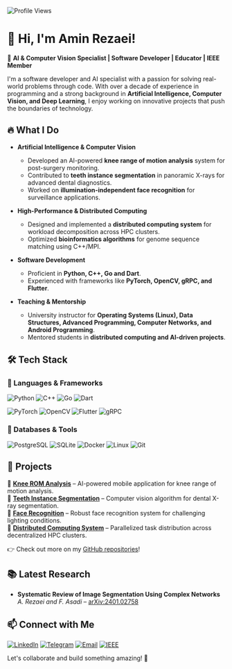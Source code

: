 ![Profile Views](https://komarev.com/ghpvc/?username=aminzdev)

# 👋 Hi, I'm Amin Rezaei!  

🚀 **AI & Computer Vision Specialist | Software Developer | Educator | IEEE Member**  

I'm a software developer and AI specialist with a passion for solving real-world problems through code. With over a decade of experience in programming and a strong background in **Artificial Intelligence, Computer Vision, and Deep Learning**, I enjoy working on innovative projects that push the boundaries of technology.  

## 🔥 What I Do  

- **Artificial Intelligence & Computer Vision**  
  - Developed an AI-powered **knee range of motion analysis** system for post-surgery monitoring.  
  - Contributed to **teeth instance segmentation** in panoramic X-rays for advanced dental diagnostics.  
  - Worked on **illumination-independent face recognition** for surveillance applications.  

- **High-Performance & Distributed Computing**  
  - Designed and implemented a **distributed computing system** for workload decomposition across HPC clusters.  
  - Optimized **bioinformatics algorithms** for genome sequence matching using C++/MPI.  

- **Software Development**  
  - Proficient in **Python, C++, Go and Dart**.  
  - Experienced with frameworks like **PyTorch, OpenCV, gRPC, and Flutter**.  

- **Teaching & Mentorship**  
  - University instructor for **Operating Systems (Linux), Data Structures, Advanced Programming, Computer Networks, and Android Programming**.  
  - Mentored students in **distributed computing and AI-driven projects**.  

## 🛠️ Tech Stack  

### 🚀 Languages & Frameworks  
![Python](https://img.shields.io/badge/Python-3776AB?style=for-the-badge&logo=python&logoColor=white)  ![C++](https://img.shields.io/badge/C++-00599C?style=for-the-badge&logo=c%2B%2B&logoColor=white)  ![Go](https://img.shields.io/badge/Go-00ADD8?style=for-the-badge&logo=go&logoColor=white)  ![Dart](https://img.shields.io/badge/Dart-0175C2?style=for-the-badge&logo=dart&logoColor=white)  

![PyTorch](https://img.shields.io/badge/PyTorch-EE4C2C?style=for-the-badge&logo=pytorch&logoColor=white)  ![OpenCV](https://img.shields.io/badge/OpenCV-5C3EE8?style=for-the-badge&logo=opencv&logoColor=white)  ![Flutter](https://img.shields.io/badge/Flutter-02569B?style=for-the-badge&logo=flutter&logoColor=white)  ![gRPC](https://img.shields.io/badge/gRPC-4285F4?style=for-the-badge&logo=google&logoColor=white)  

### 💾 Databases & Tools  
![PostgreSQL](https://img.shields.io/badge/PostgreSQL-336791?style=for-the-badge&logo=postgresql&logoColor=white)  ![SQLite](https://img.shields.io/badge/SQLite-003B57?style=for-the-badge&logo=sqlite&logoColor=white)  ![Docker](https://img.shields.io/badge/Docker-2496ED?style=for-the-badge&logo=docker&logoColor=white)  ![Linux](https://img.shields.io/badge/Linux-FCC624?style=for-the-badge&logo=linux&logoColor=black)  ![Git](https://img.shields.io/badge/Git-F05032?style=for-the-badge&logo=git&logoColor=white)  

## 🌟 Projects  

🔹 **[Knee ROM Analysis](#)** – AI-powered mobile application for knee range of motion analysis.  
🔹 **[Teeth Instance Segmentation](#)** – Computer vision algorithm for dental X-ray segmentation.  
🔹 **[Face Recognition](#)** – Robust face recognition system for challenging lighting conditions.  
🔹 **[Distributed Computing System](#)** – Parallelized task distribution across decentralized HPC clusters.  

👉 Check out more on my [GitHub repositories](https://github.com/aminzdev)!  

## 📚 Latest Research  

- **Systematic Review of Image Segmentation Using Complex Networks**  
  *A. Rezaei and F. Asadi* – [arXiv:2401.02758](https://arxiv.org/abs/2401.02758)  

## 📫 Connect with Me  

[![LinkedIn](https://img.shields.io/badge/LinkedIn-0077B5?style=for-the-badge&logo=linkedin&logoColor=white)](https://www.linkedin.com/in/aminzdev)  [![Telegram](https://img.shields.io/badge/Telegram-26A5E4?style=for-the-badge&logo=telegram&logoColor=white)](https://t.me/aminzdev)  [![Email](https://img.shields.io/badge/Email-D14836?style=for-the-badge&logo=gmail&logoColor=white)](mailto:amin.zdev@gmail.com)  [![IEEE](https://img.shields.io/badge/IEEE-000000?style=for-the-badge&logo=ieee&logoColor=white)](mailto:amin.rezaei@ieee.org)

Let's collaborate and build something amazing! 🚀  
